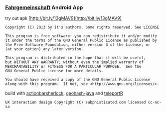 ### [Fahrgemeinschaft](http://fahrgemeinschaft.de) Android App 
try out apk [http://bit.ly/13gMAV9](http://bit.ly/13gMAV9)

    Copyright (C) 2013 by it's authors. Some rights reserved. See LICENSE

    This program is free software: you can redistribute it and/or modify
    it under the terms of the GNU General Public License as published by
    the Free Software Foundation, either version 3 of the License, or
    (at your option) any later version.

    This program is distributed in the hope that it will be useful,
    but WITHOUT ANY WARRANTY; without even the implied warranty of
    MERCHANTABILITY or FITNESS FOR A PARTICULAR PURPOSE.  See the
    GNU General Public License for more details.

    You should have received a copy of the GNU General Public License
    along with this program.  If not, see <http://www.gnu.org/licenses/>.

build with [actionbarsherlock](http://actionbarsherlock.com), [geohash-java](https://github.com/kungfoo/geohash-java) and [teleportR](https://github.com/teleportR/android-library)

    UX interaction design Copyright (C) subphisticated.com licensed cc-nc-sa
